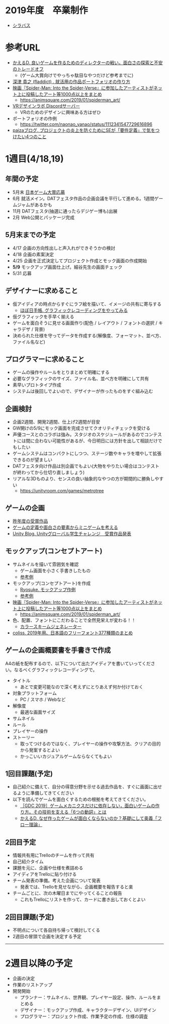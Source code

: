 # 2019年度　卒業制作
- [シラバス](syllabus.md)

# 参考URL
- [かえるD. 良いゲームを作るためのディレクターの戦い。面白さの探索と不安のトレードオフ](https://note.mu/kaerusanu/n/n77cf0ee0734e)
  - (ゲーム大賞向けでやっちゃ駄目なやつだけど参考までに)
- [深津 貴之 (fladdict) . 就活用の作品ポートフォリオの作り方](https://note.mu/fladdict/n/ne61e9b48f112)
- [映画『Spider-Man: Into the Spider-Verse』に参加したアーティストがネット上に投稿したアート等1000点以上をまとめ](https://onanimation.com/2019/01/13/the-art-and-making-of-spider-man-into-the-spider-verse/)
  - https://animsquare.com/2019/01/spiderman_art/
- [VRデザインラボ Discordサーバー](https://twitter.com/Banjo_Kanna/status/1111208114831818752)
  - VRのためのデザインに興味ある方はぜひ
- ポートフォリオの作例
  - https://twitter.com/naonao_yanao/status/1112341547729616896
- [paizaブログ. プロジェクトの炎上を防ぐためにSEが「要件定義」で気をつけたい4つのこと](https://paiza.hatenablog.com/entry/2019/03/08/%E3%83%97%E3%83%AD%E3%82%B8%E3%82%A7%E3%82%AF%E3%83%88%E3%81%AE%E7%82%8E%E4%B8%8A%E3%82%92%E9%98%B2%E3%81%90%E3%81%9F%E3%82%81%E3%81%ABSE%E3%81%8C%E3%80%8C%E8%A6%81%E4%BB%B6%E5%AE%9A%E7%BE%A9%E3%80%8D)


# 1週目(4/18,19)
## 年間の予定
- 5月末 [日本ゲーム大賞応募](http://awards.cesa.or.jp/amateur/index.html)
- 6月 就活メイン。DATフェスタ作品の企画会議を平行して進める。1週間ゲームジャムがあるかも
- 11月 DATフェスタ(抽選に通ったらデジゲー博も)出展
- 2月 Web公開とパッケージ完成

## 5月末までの予定
- 4/17 企画の方向性出しと声入れができそうかの検討
- 4/18 企画の素案決定
- 4/25 企画を正式決定してプロジェクト作成とモック画面の作成開始
- **5/9** モックアップ画面仕上げ。細谷先生の画面チェック
- 5/31 応募

## デザイナーに求めること
- 仮アイディアの時点からすぐにラフ絵を描いて、イメージの共有に寄与する
  - [ほぼ日手帳. グラフィックレコーディングをやってみる](https://www.1101.com/store/techo/ja/magazine/2017/graphicrecording/2017-04-04.html?device=pc)
- 仮グラフィックを手早く揃える
- ゲームを面白そうに見せる画面作り(配色 / レイアウト / フォントの選択 / キャラデザ / 背景)
- 決められた仕様を守ってデータを作成する(解像度、フォーマット、並べ方、ファイル名など)

## プログラマーに求めること
- ゲームの操作やルールをとりまとめて明確にする
- 必要なグラフィックのサイズ、ファイル名、並べ方を明確にして共有
- 素早いプロトタイプ作成
- システムは後回しでよいので、デザイナーが作ったものをすぐ組み込む

## 企画検討
- 企画2週間、開発2週間、仕上げ2週間が目安
- GW開けの5/9にモック画面を完成させてクオリティチェックを受ける
- 声優コースとのコラボは強み。スタジオのスケジュールがあるのでコンテストには間に合わない可能性があるが、今日明日には方針を出して相談だけでもしたい
- ゲームシステムはコンパクトにしつつ、ステージ数やキャラを増やして拡張できるのが望ましい
- DATフェスタ向け作品は別企画でもよい(大物をやりたい場合はコンテストが終わってから仕切り直しましょう)
- リアルな3Dものより、センスの良い抽象的なやつの方が期間的に勝負しやすい
  - https://unityroom.com/games/metrotree

## ゲームの企画
- [昨年度の受賞作品](http://awards.cesa.or.jp/2018/prize/amateur.html)
- [ゲームの定義や面白さの要素からミニゲームを考える](https://docs.google.com/presentation/d/1_psbxg6vPk21C3nAcytyVJm8QTYr-G7AV1qAtjcRclg/edit?usp=sharing)
- [Unity Blog. Unityグローバル学生チャレンジ　受賞作品発表](https://t.co/hJI3rlkiH3)

## モックアップ(コンセプトアート)
- サムネイルを描いて雰囲気を確認
  - ゲーム画面を小さく手書きしたもの
  - [参考例](https://www.pinterest.jp/yrk00337/ゲームラフスケッチ/)
- モックアップ(コンセプトアート)を作成
  - [Ryosuke. モックアップ作例](https://twitter.com/ryo620org/status/1104933258389667841)
  - [参考例](https://www.pinterest.jp/yrk00337/%E3%82%B3%E3%83%B3%E3%82%BB%E3%83%97%E3%83%88%E3%82%A2%E3%83%BC%E3%83%88/)
- [映画『Spider-Man: Into the Spider-Verse』に参加したアーティストがネット上に投稿したアート等1000点以上をまとめ](https://onanimation.com/2019/01/13/the-art-and-making-of-spider-man-into-the-spider-verse/)
  - https://animsquare.com/2019/01/spiderman_art/
- 色、配置、フォントにこだわることで全然見栄えが変わる！！
  - [カラースキームジェネレーター](https://coolors.co/)
- [coliss. 2019年用、日本語のフリーフォント377種類のまとめ](https://coliss.com/articles/freebies/japanese-free-fonts-for-2019.html)

## ゲームの企画概要書を手書きで作成
A4の紙を配布するので、以下について出たアイディアを書いていってください。なるべくグラフィックレコーディングで。

- タイトル
  - あとで変更可能なので深く考えずにとりあえず何か付けておく
- 対象プラットフォーム
  - PC / スマホ / Webなど
- 解像度
  - 最適な画面サイズ
- サムネイル
- ルール
- プレイヤーの操作
- ストーリー
  - 取ってつけるのではなく、プレイヤーの操作や攻撃方法、クリアの目的から発案するとよい
  - かっこいいカジュアルゲームならなくてもよい

## 1回目課題(予定)
- 自己紹介に備えて、自分の得意分野を示せる過去作品を、すぐに画面に出せるように準備してきてください
- 以下を読んでゲームを面白くするための根拠を考えてきてください。
  - [［GDC 2019］ゲームメカニクスだけに依存しない，面白いゲームの作り方。その技術を支える「6つの動詞」とは](https://www.4gamer.net/games/999/G999905/20190321021/)
  - [かえるD. なぜ作ったゲームが面白くならないのか？基礎にして奥義「フロー理論」](https://note.mu/kaerusanu/n/nc80f9523bb8e)

## 2回目予定
- 情報共有用にTrelloのチームを作って共有
- 自己紹介タイム
- 課題を元に、企画や仕様を煮詰める
- アイディアをTrelloに貼り付ける
- チーム発表の準備。考えた企画について発表
  - 発表では、Trelloを見せながら、企画概要を報告すると楽
- チームごとに、次の木曜日までにやってくることの報告
  - これもTrelloにリストを作って、カードに書き出しておくとよい

## 2回目課題(予定)
- 不明点について各自持ち帰って検討してくる
- 2週目の冒頭で企画を決定する予定

---

# 2週目以降の予定
- 企画の決定
- 作業のリストアップ
- 開発開始
  - プランナー：サムネイル、世界観、プレイヤー設定、操作、ルールをまとめる
  - デザイナー：モックアップ作成、キャラクターデザイン、UIデザイン
  - プログラマー：プロジェクト作成、作業予定の作成、仕様の調査
